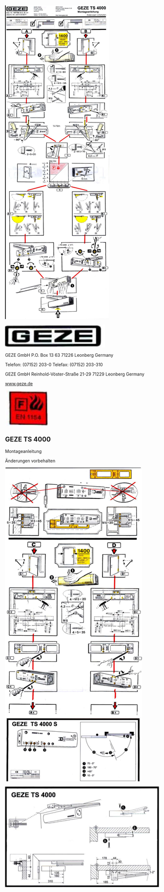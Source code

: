 ![](_page_0_Figure_0.jpeg)

![](_page_1_Picture_0.jpeg)

GEZE GmbH
P.O. Box 13 63
71226 Leonberg Germany

Telefon: (07152) 203-0
Telefax: (07152) 203-310

GEZE GmbH Reinhold-Vöster-Straße 21-29
71229 Leonberg Germany

www.geze.de

![](_page_1_Picture_3.jpeg)

## GEZE TS 4000

Montageanleitung

Änderungen vorbehalten

![](_page_1_Figure_7.jpeg)

![](_page_1_Figure_8.jpeg)